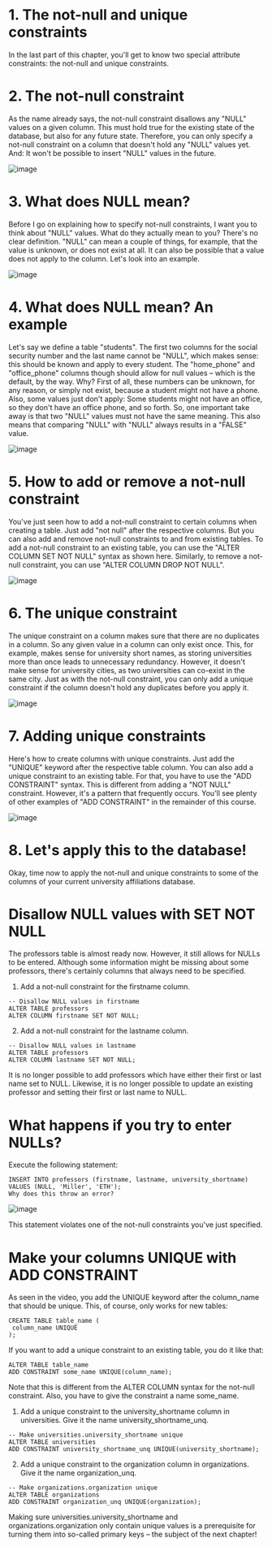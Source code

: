 # 1. The not-null and unique constraints

In the last part of this chapter, you'll get to know two special attribute constraints: the not-null and unique constraints.

# 2. The not-null constraint

As the name already says, the not-null constraint disallows any "NULL" values on a given column. This must hold true for the existing state of the database, but also for any future state. Therefore, you can only specify a not-null constraint on a column that doesn't hold any "NULL" values yet. And: It won't be possible to insert "NULL" values in the future.

![image](https://github.com/artempohribnyi/datacamp/assets/113499718/a2b1ef94-aa94-4be6-b05d-8085b92ce2fe)

# 3. What does NULL mean?

Before I go on explaining how to specify not-null constraints, I want you to think about "NULL" values. What do they actually mean to you? There's no clear definition. "NULL" can mean a couple of things, for example, that the value is unknown, or does not exist at all. It can also be possible that a value does not apply to the column. Let's look into an example.

![image](https://github.com/artempohribnyi/datacamp/assets/113499718/5ce40a72-8934-43ed-acee-3989ffcc8c43)

# 4. What does NULL mean? An example

Let's say we define a table "students". The first two columns for the social security number and the last name cannot be "NULL", which makes sense: this should be known and apply to every student. The "home_phone" and "office_phone" columns though should allow for null values – which is the default, by the way. Why? First of all, these numbers can be unknown, for any reason, or simply not exist, because a student might not have a phone. Also, some values just don't apply: Some students might not have an office, so they don't have an office phone, and so forth. So, one important take away is that two "NULL" values must not have the same meaning. This also means that comparing "NULL" with "NULL" always results in a "FALSE" value.

![image](https://github.com/artempohribnyi/datacamp/assets/113499718/b7643571-e49e-4bdb-a3be-e213dc597ceb)

# 5. How to add or remove a not-null constraint

You've just seen how to add a not-null constraint to certain columns when creating a table. Just add "not null" after the respective columns. But you can also add and remove not-null constraints to and from existing tables. To add a not-null constraint to an existing table, you can use the "ALTER COLUMN SET NOT NULL" syntax as shown here. Similarly, to remove a not-null constraint, you can use "ALTER COLUMN DROP NOT NULL".

![image](https://github.com/artempohribnyi/datacamp/assets/113499718/09dba85e-05bd-4f45-a7ec-bd3cd7769b38)

# 6. The unique constraint

The unique constraint on a column makes sure that there are no duplicates in a column. So any given value in a column can only exist once. This, for example, makes sense for university short names, as storing universities more than once leads to unnecessary redundancy. However, it doesn't make sense for university cities, as two universities can co-exist in the same city. Just as with the not-null constraint, you can only add a unique constraint if the column doesn't hold any duplicates before you apply it.

![image](https://github.com/artempohribnyi/datacamp/assets/113499718/19190c8f-845a-407a-b358-bb661cac2928)

# 7. Adding unique constraints

Here's how to create columns with unique constraints. Just add the "UNIQUE" keyword after the respective table column. You can also add a unique constraint to an existing table. For that, you have to use the "ADD CONSTRAINT" syntax. This is different from adding a "NOT NULL" constraint. However, it's a pattern that frequently occurs. You'll see plenty of other examples of "ADD CONSTRAINT" in the remainder of this course.

![image](https://github.com/artempohribnyi/datacamp/assets/113499718/5a87de89-ff35-466d-bdd6-41efb7474693)

# 8. Let's apply this to the database!

Okay, time now to apply the not-null and unique constraints to some of the columns of your current university affiliations database.

# Disallow NULL values with SET NOT NULL

The professors table is almost ready now. However, it still allows for NULLs to be entered. Although some information might be missing about some professors, there's certainly columns that always need to be specified.

1. Add a not-null constraint for the firstname column.

```
-- Disallow NULL values in firstname
ALTER TABLE professors 
ALTER COLUMN firstname SET NOT NULL;
```

2. Add a not-null constraint for the lastname column.

```
-- Disallow NULL values in lastname
ALTER TABLE professors
ALTER COLUMN lastname SET NOT NULL;
```

It is no longer possible to add professors which have either their first or last name set to NULL. Likewise, it is no longer possible to update an existing professor and setting their first or last name to NULL.

# What happens if you try to enter NULLs?

Execute the following statement:
```
INSERT INTO professors (firstname, lastname, university_shortname)
VALUES (NULL, 'Miller', 'ETH');
Why does this throw an error?
```

![image](https://github.com/artempohribnyi/datacamp/assets/113499718/7d4f4964-5597-41a9-8245-dfdaf9cbb9cf)

This statement violates one of the not-null constraints you've just specified.

# Make your columns UNIQUE with ADD CONSTRAINT

As seen in the video, you add the UNIQUE keyword after the column_name that should be unique. This, of course, only works for new tables:
```
CREATE TABLE table_name (
 column_name UNIQUE
);
```
If you want to add a unique constraint to an existing table, you do it like that:
```
ALTER TABLE table_name
ADD CONSTRAINT some_name UNIQUE(column_name);
```
Note that this is different from the ALTER COLUMN syntax for the not-null constraint. Also, you have to give the constraint a name some_name.

1. Add a unique constraint to the university_shortname column in universities. Give it the name university_shortname_unq.

```
-- Make universities.university_shortname unique
ALTER TABLE universities
ADD CONSTRAINT university_shortname_unq UNIQUE(university_shortname);
```

2. Add a unique constraint to the organization column in organizations. Give it the name organization_unq.

```
-- Make organizations.organization unique
ALTER TABLE organizations
ADD CONSTRAINT organization_unq UNIQUE(organization);
```

Making sure universities.university_shortname and organizations.organization only contain unique values is a prerequisite for turning them into so-called primary keys – the subject of the next chapter!

